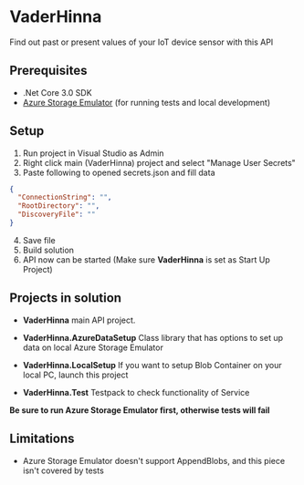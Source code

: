 # VaderHinna

Find out past or present values of your IoT device sensor with this API

## Prerequisites

- .Net Core 3.0 SDK
- [Azure Storage Emulator](https://docs.microsoft.com/en-us/azure/storage/common/storage-use-emulator) (for running tests and local development)

## Setup

1. Run project in Visual Studio as Admin
2. Right click main (VaderHinna) project and select "Manage User Secrets"
3. Paste following to opened secrets.json and fill data

```JSON
{
  "ConnectionString": "",
  "RootDirectory": "",
  "DiscoveryFile": ""
}
```

4. Save file
5. Build solution
6. API now can be started (Make sure **VaderHinna** is set as Start Up Project)

## Projects in solution

- **VaderHinna** main API project.

* **VaderHinna.AzureDataSetup**
  Class library that has options to set up data on local Azure Storage Emulator

* **VaderHinna.LocalSetup**
  If you want to setup Blob Container on your local PC, launch this project
* **VaderHinna.Test** Testpack to check functionality of Service

**Be sure to run Azure Storage Emulator first, otherwise tests will fail**

## Limitations

- Azure Storage Emulator doesn't support AppendBlobs, and this piece isn't covered by tests
